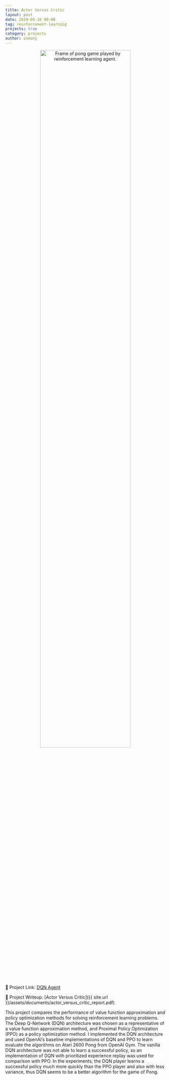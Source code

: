 ```yaml
---
title: Actor Versus Critic
layout: post
date: 2019-05-16 00:00
tag: reinforcement-learning
projects: true
category: projects
author: osmany
---
```


<div style="text-align:center">
<img alt="Frame of pong game played by reinforcement learning agent." src="{{ site.url }}/assets/images/pong_frame.png" width="75%" />
</div>

:link: Project Link: [DQN Agent](https://github.com/osmanylc/dqn-implementation)

:book: Project Writeup: [Actor Versus Critic]({{ site.url }}/assets/documents/actor_versus_critic_report.pdf)

This project compares the performance of value function approximation and policy optimization methods for solving reinforcement learning problems. The Deep Q-Network (DQN) architecture was chosen as a representative of a value function approximation method, and Proximal Policy Optimization (PPO) as a policy optimization method. I implemented the DQN architecture and used OpenAI’s baseline implementations of DQN and PPO to learn evaluate the algorithms on Atari 2600 Pong from OpenAI Gym. The vanilla DQN architecture was not able to learn a successful policy, so an implementation of DQN with prioritized experience replay was used for comparison with PPO. In the experiments, the DQN player learns a successful policy much more quickly than the PPO player and also with less variance, thus DQN seems to be a better algorithm for the game of Pong.
